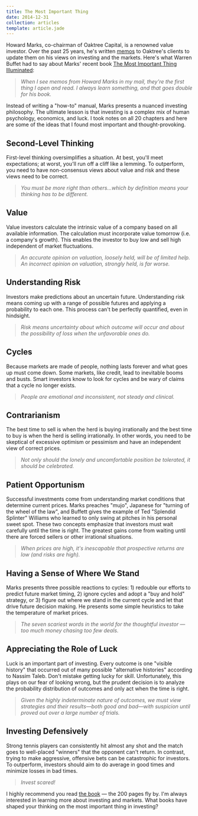 ```yaml
---
title: The Most Important Thing
date: 2014-12-31
collection: articles
template: article.jade
---
```


Howard Marks, co-chairman of Oaktree Capital, is a renowned value investor.
Over the past 25 years, he's written [memos](http://www.oaktreecapital.com/memo.aspx) to Oaktree's clients to update them on his views on investing and the markets.
Here's what Warren Buffet had to say about Marks' recent book [The Most Important Thing Illuminated](http://amzn.com/0231162847):

> _When I see memos from Howard Marks in my mail, they're the first thing I open and read. I always learn something, and that goes double for his book._

Instead of writing a "how-to" manual, Marks presents a nuanced investing philosophy.
The ultimate lesson is that investing is a complex mix of human psychology, economics, and luck.
I took notes on all 20 chapters and here are some of the ideas that I found most important and thought-provoking.

## Second-Level Thinking

First-level thinking oversimplifies a situation.
At best, you'll meet expectations; at worst, you'll run off a cliff like a lemming.
To outperform, you need to have non-consensus views about value and risk and these views need to be correct.

> _You must be more right than others...which by definition means your thinking has to be different._

## Value

Value investors calculate the intrinsic value of a company based on all available information.
The calculation must incorporate value tomorrow (i.e. a company's growth).
This enables the investor to buy low and sell high independent of market fluctuations.

> _An accurate opinion on valuation, loosely held, will be of limited help. An incorrect opinion on valuation, strongly held, is far worse._

## Understanding Risk

Investors make predictions about an uncertain future.
Understanding risk means coming up with a range of possible futures and applying a probability to each one.
This process can't be perfectly quantified, even in hindsight.

> _Risk means uncertainty about which outcome will occur and about the possibility of loss when the unfavorable ones do._

## Cycles

Because markets are made of people, nothing lasts forever and what goes up must come down.
Some markets, like credit, lead to inevitable booms and busts.
Smart investors know to look for cycles and be wary of claims that a cycle no longer exists.

> _People are emotional and inconsistent, not steady and clinical._

## Contrarianism

The best time to sell is when the herd is buying irrationally and the best time to buy is when the herd is selling irrationally.
In other words, you need to be skeptical of excessive optimism or pessimism and have an independent view of correct prices.

> _Not only should the lonely and uncomfortable position be tolerated, it should be celebrated._

## Patient Opportunism

Successful investments come from understanding market conditions that determine current prices.
Marks preaches "mujo", Japanese for "turning of the wheel of the law", and Buffett gives the example of Ted "Splendid Splinter" Williams who learned to only swing at pitches in his personal sweet spot.
These two concepts emphasize that investors must wait carefully until the time is right.
The greatest gains come from waiting until there are forced sellers or other irrational situations.

> _When prices are high, it's inescapable that prospective returns are low (and risks are high)._

## Having a Sense of Where We Stand

Marks presents three possible reactions to cycles: 1) redouble our efforts to predict future market timing, 2) ignore cycles and adopt a "buy and hold" strategy, or 3) figure out where we stand in the current cycle and let that drive future decision making.
He presents some simple heuristics to take the temperature of market prices.

> _The seven scariest words in the world for the thoughtful investor &mdash; too much money chasing too few deals._

## Appreciating the Role of Luck

Luck is an important part of investing.
Every outcome is one "visible history" that occurred out of many possible "alternative histories" according to Nassim Taleb.
Don't mistake getting lucky for skill.
Unfortunately, this plays on our fear of looking wrong, but the prudent decision is to analyze the probability distribution of outcomes and only act when the time is right.

> _Given the highly indeterminate nature of outcomes, we must view strategies and their results&mdash;both good and bad&mdash;with suspicion until proved out over a large number of trials._

## Investing Defensively

Strong tennis players can consistently hit almost any shot and the match goes to well-placed "winners" that the opponent can't return.
In contrast, trying to make aggressive, offensive bets can be catastrophic for investors.
To outperform, investors should aim to do average in good times and minimize losses in bad times.

> _Invest scared!_

I highly recommend you read [the book](http://amzn.com/0231162847) &mdash; the 200 pages fly by.
I'm always interested in learning more about investing and markets.
What books have shaped your thinking on the most important thing in investing?
